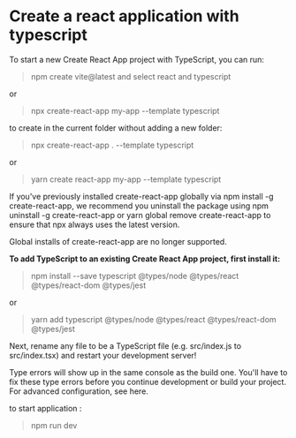# Create a react application with typescript

To start a new Create React App project with TypeScript, you can run:

> npm create vite@latest and select react and typescript

or

> npx create-react-app my-app --template typescript

to create in the current folder without adding a new folder:

> npx create-react-app . --template typescript

or

> yarn create react-app my-app --template typescript

If you've previously installed create-react-app globally via npm install -g create-react-app,
we recommend you uninstall the package using npm uninstall -g create-react-app or yarn global remove create-react-app to ensure that npx always uses the latest version.

Global installs of create-react-app are no longer supported.

**To add TypeScript to an existing Create React App project, first install it:**

> npm install --save typescript @types/node @types/react @types/react-dom @types/jest

or

> yarn add typescript @types/node @types/react @types/react-dom @types/jest

Next, rename any file to be a TypeScript file (e.g. src/index.js to src/index.tsx) and restart your development server!

Type errors will show up in the same console as the build one. You'll have to fix these type errors before you continue development or build your project. For advanced configuration, see here.

to start application : 

>  npm run dev
